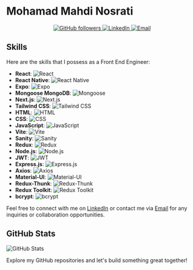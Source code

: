 # Mohamad Mahdi Nosrati

<p align="center">
  <a href="https://github.com/mmnsrti">
    <img src="https://img.shields.io/github/followers/mmnsrti?label=Follow&style=social" alt="GitHub followers" />
  </a>
  <a href="https://www.linkedin.com/in/mohamad-mahdi-nosrati-4b6988269/">
    <img src="https://img.shields.io/badge/LinkedIn-Connect-blue" alt="LinkedIn" />
  </a>
  <a href="mailto:mmnsrti@gmail.com">
    <img src="https://img.shields.io/badge/Email-Contact-red" alt="Email" />
  </a>
</p>

## Skills

Here are the skills that I possess as a Front End Engineer:

- **React**: ![React](https://img.shields.io/badge/React-61DAFB?logo=react&logoColor=white)
- **React Native**: ![React Native](https://img.shields.io/badge/React_Native-61DAFB?logo=react&logoColor=white)
- **Expo**: ![Expo](https://img.shields.io/badge/Expo-000020?logo=expo&logoColor=white)
- **Mongoose MongoDB**: ![Mongoose](https://img.shields.io/badge/Mongoose-47A248?logo=mongodb&logoColor=white)
- **Next.js**: ![Next.js](https://img.shields.io/badge/Next.js-000000?logo=next.js&logoColor=white)
- **Tailwind CSS**: ![Tailwind CSS](https://img.shields.io/badge/Tailwind_CSS-38B2AC?logo=tailwind-css&logoColor=white)
- **HTML**: ![HTML](https://img.shields.io/badge/HTML-E34F26?logo=html5&logoColor=white)
- **CSS**: ![CSS](https://img.shields.io/badge/CSS-1572B6?logo=css3&logoColor=white)
- **JavaScript**: ![JavaScript](https://img.shields.io/badge/JavaScript-F7DF1E?logo=javascript&logoColor=black)
- **Vite**: ![Vite](https://img.shields.io/badge/Vite-646CFF?logo=vite&logoColor=white)
- **Sanity**: ![Sanity](https://img.shields.io/badge/Sanity-333333?logo=sanity&logoColor=white)
- **Redux**: ![Redux](https://img.shields.io/badge/Redux-764ABC?logo=redux&logoColor=white)
- **Node.js**: ![Node.js](https://img.shields.io/badge/Node.js-339933?logo=node.js&logoColor=white)
- **JWT**: ![JWT](https://img.shields.io/badge/JWT-000000?logo=json-web-tokens&logoColor=white)
- **Express.js**: ![Express.js](https://img.shields.io/badge/Express.js-000000?logo=express&logoColor=white)
- **Axios**: ![Axios](https://img.shields.io/badge/Axios-000000?logo=axios&logoColor=white)
- **Material-UI**: ![Material-UI](https://img.shields.io/badge/Material_UI-0081CB?logo=material-ui&logoColor=white)
- **Redux-Thunk**: ![Redux-Thunk](https://img.shields.io/badge/Redux-Thunk-764ABC?logo=redux&logoColor=white)
- **Redux Toolkit**: ![Redux Toolkit](https://img.shields.io/badge/Redux_Toolkit-764ABC?logo=redux&logoColor=white)
- **bcrypt**: ![bcrypt](https://img.shields.io/badge/bcrypt-BC0101?logo=node.js&logoColor=white)

Feel free to connect with me on [LinkedIn](https://www.linkedin.com/in/mohamad-mahdi-nosrati-4b6988269/) or contact me via [Email](mailto:mmnsrti@gmail.com) for any inquiries or collaboration opportunities.

## GitHub Stats

![GitHub Stats](https://github-readme-stats.vercel.app/api?username=mmnsrti&show_icons=true&theme=dark)

Explore my GitHub repositories and let's build something great together!
